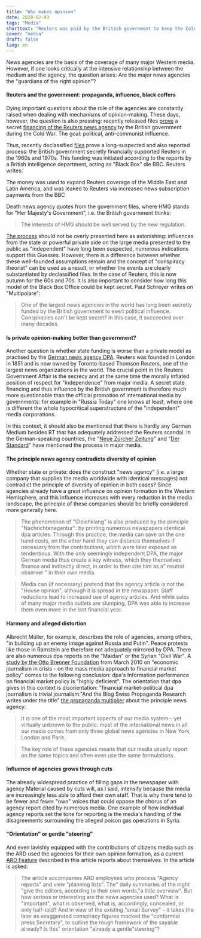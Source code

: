 ```yaml
---
title: "Who makes opinion"
date: 2020-02-03
tags: "Media"
shorttext: "Reuters was paid by the British government to keep the Cold War mood positive and aggressive. Secured then, probably today!"
cover: "media"
draft: false
lang: en
---
```


News agencies are the basis of the coverage of many major Western media. However, if one looks critically at the intensive relationship between the medium and the agency, the question arises: Are the major news agencies the "guardians of the right opinion"?

#### Reuters and the government: propaganda, influence, black coffers

Dying important questions about the role of the agencies are constantly raised when dealing with mechanisms of opinion-making. These days, however, the question is also pressing: recently released files [prove](https://www.bbc.com/news/uk-politics-50637200 "How the UK secretly funded a Middle East news agency") a secret [financing of the Reuters news agency](https://uk.reuters.com/article/uk-britain-media/britain-secretly-funded-reuters-in-1960s-and-1970s-documents-idUKKBN1ZC20F "Britain secretly funded Reuters in 1960s and 1970s - documents") by the British government during the Cold War. The goal: political, anti-communist influence.

Thus, recently declassified [files](https://discovery.nationalarchives.gov.uk/details/r/C16960830 "Information Research Department") prove a long-suspected and also reported process: the British government secretly financially supported Reuters in the 1960s and 1970s. This funding was initiated according to the reports by a British intelligence department, acting as "Black Box" die BBC. Reuters writes:

The money was used to expand Reuters coverage of the Middle East and Latin America, and was leaked to Reuters via increased news subscription payments from the BBC

Death news agency quotes from the government files, where HMG stands for "Her Majesty's Government", i.e. the British government thinks:

> The interests of HMG should be well served by the new regulation.

[The process](https://deutsch.rt.com/international/96817-nachrichtenagentur-als-propagandawaffe-grossbritanniens-geheimfinanzierung-reuters/ "Nachrichtenagentur als Propagandawaffe: Großbritanniens Geheimfinanzierung von Reuters") should not be overly presented here as astonishing: influences from the state or powerful private side on the large media presented to the public as "independent" have long been suspected, numerous indications support this Guesses. However, there is a difference between whether these well-founded assumptions remain and the concept of "conspiracy theorist" can be used as a result, or whether the events are clearly substantiated by declassified files. In the case of Reuters, this is now autumn for the 60s and 70s. It is also important to consider how long this model of the Black Box Office could be kept secret. Paul Schreyer writes on "Multipolare":

> One of the largest news agencies in the world has long been secretly funded by the British government to exert political influence. Conspiracies can't be kept secret? In this case, it succeeded over many decades.

#### Is private opinion-making better than government?

Another question is whether state funding is worse than a private model as practised by the [German news agency DPA](/static/downloads/14296-gesellschaftsvertrag.pdf "Gesellschaftsvertrag, dpa"). Reuters was founded in London in 1851 and is now owned by Toronto-based Thomson Reuters, one of the largest news organizations in the world. The crucial point in the Reuters Government Affair is the secrecy and at the same time the morally inflated position of respect for "independence" from major media. A secret state financing and thus influence by the British government is therefore much more questionable than the official promotion of international media by governments: for example in "Russia Today" one knows at least, where one is different the whole hypocritical superstructure of the "independent" media corporations.

In this context, it should also be mentioned that there is hardly any German Medium besides RT that has adequately addressed the Reuters scandal. In the German-speaking countries, the "[Neue Zürcher Zeitung](https://www.nzz.ch/feuilleton/medien/die-britische-nachrichtenagentur-reuters-bekam-geheime-gelder-von-grossbritannien-ld.1533790 "Die britische Nachrichtenagentur Reuters bekam geheime Gelder von Grossbritannien")" and "[Der Standard](https://apps.derstandard.de/privacywall/story/2000113267731/britische-geheimzahlungen-an-reuters-in-60er-und-70er-jahren "Britische Geheimzahlungen an Reuters in 60er- und 70er-Jahren")" have mentioned the process in major media.

#### The principle news agency contradicts diversity of opinion

Whether state or private: does the construct "news agency" (i.e. a large company that supplies the media worldwide with identical messages) not contradict the principle of diversity of opinion in both cases? Since agencies already have a great influence on opinion formation in the Western Hemisphere, and this influence increases with every reduction in the media landscape, the principle of these companies should be briefly considered more generally here.

> The phenomenon of "Gleichklang" is also produced by the principle "Nachrichtenagentur": by printing numerous newspapers identical dpa articles. Through this practice, the media can save on the one hand costs, on the other hand they can distance themselves if necessary from the contributions, which were later exposed as tendentious. With the only seemingly independent DPA, the major German media thus create a key witness, which they themselves finance and indirectly direct, in order to then cite him as a” neutral observer " in their own media.

> Media can (if necessary) pretend that the agency article is not the "House opinion", although it is spread in the newspaper. Staff reductions lead to increased use of agency articles. And while sales of many major media outlets are slumping, DPA was able to increase them even more in the last financial year.

#### Harmony and alleged distortion

Albrecht Müller, for example, describes the role of agencies, among others, "in building up an enemy image against Russia and Putin". Peace protests like those in Ramstein are therefore not adequately mirrored by DPA. There are also numerous dpa reports on the "Maidan" or the Syrian "Civil War". A [study by the Otto Brenner Foundation](/static/downloads/AH63_Zusammenfassung.pdf "Wirtschaftsjournalismus in der Krise - Zum massenmedialen Umgang mit Finanzmarktpolitik") from March 2010 on "economic journalism in crisis - on the mass media approach to financial market policy" comes to the following conclusion: dpa's Information performance on financial market policy is "highly deficient". The orientation that dpa gives in this context is disorientation: "financial market-political dpa journalism is trivial journalism."And the Blog Swiss Propaganda Research writes under the title" [the propaganda multiplier](https://swprs.org/der-propaganda-multiplikator/ "Der Propaganda-Multiplikator") about the principle news agency:

> It is one of the most important aspects of our media system – yet virtually unknown to the public: most of the international news in all our media comes from only three global news agencies in New York, London and Paris.

> The key role of these agencies means that our media usually report on the same topics and often even use the same formulations.

#### Influence of agencies grows through cuts

The already widespread practice of filling gaps in the newspaper with agency Material caused by cuts will, as I said, intensify because the media are increasingly less able to afford their own staff. That is why there tend to be fewer and fewer "own" voices that could oppose the chorus of an agency report cited by numerous media. One example of how individual agency reports set the tone for reporting is the media's handling of the disagreements surrounding the alleged poison gas operations in Syria.

#### "Orientation" or gentle "steering"

And even lavishly equipped with the contributions of citizens media such as the ARD used the agencies for their own opinion formation, as a current [ARD Feature](https://www1.wdr.de/mediathek/audio/wdr5/wdr5-dok5-das-feature/audio-das-ard-radiofeature---der-wahrheit-verpflichtet-100.html "Der Wahrheit verpflichtet") described in this article reports about themselves. In the article is asked:

> The article accompanies ARD employees who process "Agency reports" and view "planning lists". The" daily summaries of the night "give the editors, according to their own words,"a little overview". But how serious or interesting are the news agencies used? What is "important", what is observed, what is, accordingly, concealed, or only half-told? And in view of the existing "small Survey" – it takes the later as exaggerated conspiracy figures mocked the "conformist press Secretary", to outline the rough framework of the sayable already? Is this" orientation "already a gentle"steering"?
